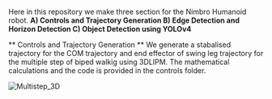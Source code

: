 Here in this repository we make three section for the Nimbro Humanoid robot.
**A) Controls and Trajectory Generation 
B) Edge Detection and Horizon Detection 
C) Object Detection using YOLOv4**

** Controls and Trajectory Generation **
We generate a stabalised trajectory for the COM trajectory and end effector of swing leg trajectory for the multiple step of biped walkig using 3DLIPM.
The mathematical calculations and the code is provided in the controls folder.

![Multistep_3D](https://user-images.githubusercontent.com/50541542/189535476-c4854fa3-9a40-4413-8d60-dbaed86c1c06.gif)
